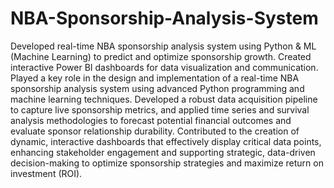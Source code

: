 # NBA-Sponsorship-Analysis-System
 Developed real-time NBA sponsorship analysis system using Python &amp; ML (Machine Learning) to predict and optimize  sponsorship growth. Created interactive Power BI dashboards for data visualization and communication.
Played a key role in the design and implementation of a real-time NBA sponsorship analysis system using advanced Python programming and machine learning techniques. Developed a robust data acquisition pipeline to capture live sponsorship metrics, and applied time series and survival analysis methodologies to forecast potential financial outcomes and evaluate sponsor relationship durability. Contributed to the creation of dynamic, interactive dashboards that effectively display critical data points, enhancing stakeholder engagement and supporting strategic, data-driven decision-making to optimize sponsorship strategies and maximize return on investment (ROI).
